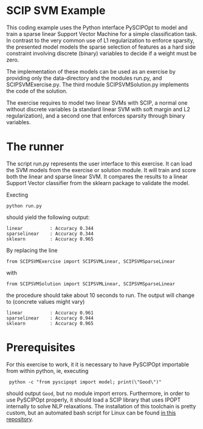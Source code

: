 # SCIP SVM Example

This coding example uses the Python interface PySCIPOpt to model and train a sparse linear Support Vector Machine
for a simple classification task. In contrast to the very common use of L1 regularization
to enforce sparsity, the presented model models the sparse selection of features as a hard side constraint involving discrete (binary) variables to decide if a weight must be zero.

The implementation of these models can be used as an exercise by providing only the data-directory and the modules run.py, and SCIPSVMExercise.py. The third module SCIPSVMSolution.py implements the code of the solution.

The exercise requires to model two linear SVMs  with SCIP, a normal one without discrete variables (a standard linear SVM with soft margin and L2 regularization), and a second one that enforces sparsity through binary variables.

# The runner

The script run.py represents the user interface to this exercise. It can load the SVM models from the exercise or solution module. It will train and score both the linear and sparse linear SVM. It compares the results to a linear Support Vector classifier from the sklearn package to validate the model.

Execting
```
python run.py
```

should yield the following output:
```
linear          : Accuracy 0.344
sparselinear    : Accuracy 0.344
sklearn         : Accuracy 0.965
```

By replacing the line
```
from SCIPSVMExercise import SCIPSVMLinear, SCIPSVMSparseLinear
```

with
```
from SCIPSVMSolution import SCIPSVMLinear, SCIPSVMSparseLinear
```

the procedure should take about 10 seconds to run. The output will change to (concrete values might vary)
```
linear          : Accuracy 0.961
sparselinear    : Accuracy 0.944
sklearn         : Accuracy 0.965
```

# Prerequisites

For this exercise to work, it it is necessary to have PySCIPOpt importable from within python, ie, executing
```
 python -c "from pyscipopt import model; print(\"Good\")"
```
should output ```Good```, but no module import errors. Furthermore, in order to use PySCIPOpt properly, it should load a SCIP library that uses IPOPT internally to solve NLP relaxations. The installation of this toolchain is pretty custom, but an automated bash script for Linux can be found [in this repository](https://github.com/gregorch/springschool).

